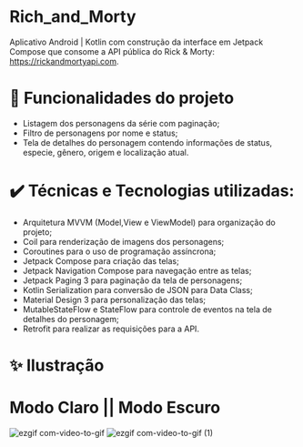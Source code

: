 # Rich_and_Morty
Aplicativo Android | Kotlin com construção da interface em Jetpack Compose que consome a API pública do Rick & Morty: https://rickandmortyapi.com.

# 🔨 Funcionalidades do projeto
- Listagem dos personagens da série com paginação;
- Filtro de personagens por nome e status;
- Tela de detalhes do personagem contendo informações de status, especie, gênero, origem e localização atual.

# ✔️ Técnicas e Tecnologias utilizadas:
* Arquitetura MVVM (Model,View e ViewModel) para organização do projeto;
* Coil para renderização de imagens dos personagens;
* Coroutines para o uso de programação assíncrona;
* Jetpack Compose para criação das telas;
* Jetpack Navigation Compose para navegação entre as telas;
* Jetpack Paging 3 para paginação da tela de personagens;
* Kotlin Serialization para conversão de JSON para Data Class;
* Material Design 3 para personalização das telas;
* MutableStateFlow e StateFlow para controle de eventos na tela de detalhes do personagem;
* Retrofit para realizar as requisições para a API.


# ✨ Ilustração
# Modo Claro    ||     Modo Escuro
![ezgif com-video-to-gif](https://github.com/lueny-dantas/Rich_and_Morty/assets/98789294/8c916bc7-67e4-4d3b-a933-d27d186abadf)
![ezgif com-video-to-gif (1)](https://github.com/lueny-dantas/Rich_and_Morty/assets/98789294/764a0ce1-c711-40e2-ba10-7f06294d4af2)


